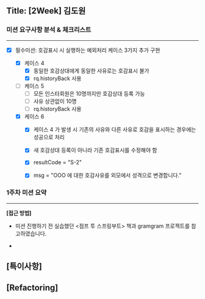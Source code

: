 ## Title: [2Week] 김도원

### 미션 요구사항 분석 & 체크리스트

---
- [x] 필수미션: 호감표시 시 실행하는 예외처리 케이스 3가지 추가 구현

    - [x] 케이스 4
      - [x] 동일한 호감상대에게 동일한 사유로는 호감표시 불가
      - [x] rq.historyBack 사용

    - [ ] 케이스 5
      - [ ] 모든 인스타회원은 10명까지만 호감상대 등록 가능
      - [ ] 사유 상관없이 10명
      - [ ] rq.historyBack 사용

    - [x] 케이스 6
      -  [x] 케이스 4 가 발생 시 기존의 사유와 다른 사유로 호감을 표시하는 경우에는 성공으로 처리
      -  [x] 새 호감상대 등록이 아니라 기존 호감표시를 수정해야 함
      -  [x] resultCode = "S-2"
      -  [x] msg = "OOO 에 대한 호감사유를 외모에서 성격으로 변경합니다."



### 1주차 미션 요약

---

**[접근 방법]**

- 미션 진행하기 전 실습했던 <점프 투 스프링부트> 책과 gramgram 프로젝트를 참고하였습니다.

- 




**[특이사항]**
- 


**[Refactoring]**
- 